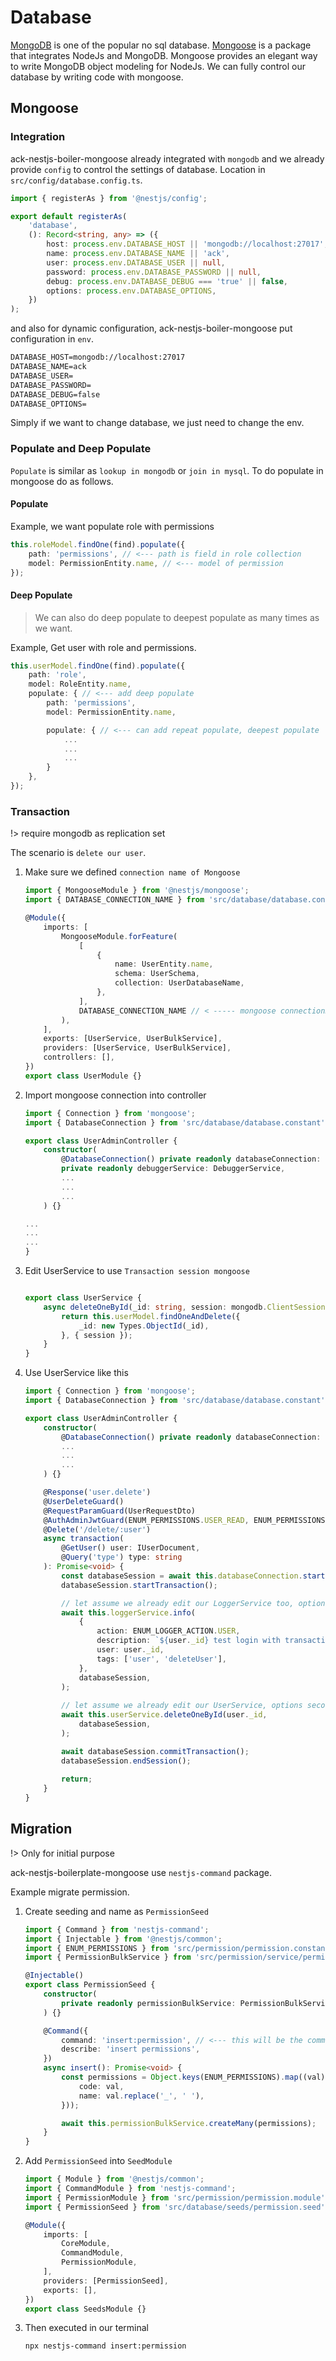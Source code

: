 # Database

[MongoDB](https://www.mongodb.com) is one of the popular no sql database. [Mongoose](https://mongoosejs.com) is a package that integrates NodeJs and MongoDB. Mongoose provides an elegant way to write MongoDB object modeling for NodeJs. We can fully control our database by writing code with mongoose.

## Mongoose

### Integration

ack-nestjs-boiler-mongoose already integrated with `mongodb` and we already provide `config` to control the settings of database. Location in `src/config/database.config.ts`.

```typescript
import { registerAs } from '@nestjs/config';

export default registerAs(
    'database',
    (): Record<string, any> => ({
        host: process.env.DATABASE_HOST || 'mongodb://localhost:27017',
        name: process.env.DATABASE_NAME || 'ack',
        user: process.env.DATABASE_USER || null,
        password: process.env.DATABASE_PASSWORD || null,
        debug: process.env.DATABASE_DEBUG === 'true' || false,
        options: process.env.DATABASE_OPTIONS,
    })
);
```

and also for dynamic configuration, ack-nestjs-boiler-mongoose put configuration in `env`.

```txt
DATABASE_HOST=mongodb://localhost:27017
DATABASE_NAME=ack
DATABASE_USER=
DATABASE_PASSWORD=
DATABASE_DEBUG=false
DATABASE_OPTIONS=
```

Simply if we want to change database, we just need to change the env.


### Populate and Deep Populate

`Populate` is similar as `lookup in mongodb` or `join in mysql`. To do populate in mongoose do as follows.

#### Populate

Example, we want populate role with permissions

```typescript
this.roleModel.findOne(find).populate({
    path: 'permissions', // <--- path is field in role collection
    model: PermissionEntity.name, // <--- model of permission
});
```

#### Deep Populate

> We can also do deep populate to deepest populate as many times as we want.

Example, Get user with role and permissions.

```typescript
this.userModel.findOne(find).populate({
    path: 'role',
    model: RoleEntity.name,
    populate: { // <--- add deep populate
        path: 'permissions',
        model: PermissionEntity.name,

        populate: { // <--- can add repeat populate, deepest populate
            ...
            ...
            ...
        }
    },
});
```

### Transaction

!> require mongodb as replication set

The scenario is `delete our user`.

1. Make sure we defined `connection name of Mongoose`

    ```typescript
    import { MongooseModule } from '@nestjs/mongoose';
    import { DATABASE_CONNECTION_NAME } from 'src/database/database.constant';

    @Module({
        imports: [
            MongooseModule.forFeature(
                [
                    {
                        name: UserEntity.name,
                        schema: UserSchema,
                        collection: UserDatabaseName,
                    },
                ],
                DATABASE_CONNECTION_NAME // < ----- mongoose connectionName
            ),
        ],
        exports: [UserService, UserBulkService],
        providers: [UserService, UserBulkService],
        controllers: [],
    })
    export class UserModule {}
    ```

2. Import mongoose connection into controller

    ```typescript
    import { Connection } from 'mongoose';
    import { DatabaseConnection } from 'src/database/database.constant'; 

    export class UserAdminController {
        constructor(
            @DatabaseConnection() private readonly databaseConnection: Connection, // < ---- import this
            private readonly debuggerService: DebuggerService,
            ...
            ...
            ...
        ) {}

    ...
    ...
    ...
    }
    ```

3. Edit UserService to use  `Transaction session mongoose`

    ```typescript

    export class UserService {
        async deleteOneById(_id: string, session: mongodb.ClientSession): Promise<boolean> {
            return this.userModel.findOneAndDelete({
                _id: new Types.ObjectId(_id),
            }, { session });
        }
    }
    ```

4. Use UserService like this

    ```typescript
    import { Connection } from 'mongoose';
    import { DatabaseConnection } from 'src/database/database.constant'; 
    
    export class UserAdminController {
        constructor(
            @DatabaseConnection() private readonly databaseConnection: Connection,
            ...
            ...
            ...
        ) {}
    
        @Response('user.delete')
        @UserDeleteGuard()
        @RequestParamGuard(UserRequestDto)
        @AuthAdminJwtGuard(ENUM_PERMISSIONS.USER_READ, ENUM_PERMISSIONS.USER_DELETE)
        @Delete('/delete/:user')
        async transaction(
            @GetUser() user: IUserDocument,
            @Query('type') type: string
        ): Promise<void> {
            const databaseSession = await this.databaseConnection.startSession();
            databaseSession.startTransaction();
    
            // let assume we already edit our LoggerService too, options second param
            await this.loggerService.info(
                {
                    action: ENUM_LOGGER_ACTION.USER,
                    description: `${user._id} test login with transaction`,
                    user: user._id,
                    tags: ['user', 'deleteUser'],
                },
                databaseSession,
            );
        
            // let assume we already edit our UserService, options second param
            await this.userService.deleteOneById(user._id,
                databaseSession,
            );
    
            await databaseSession.commitTransaction();
            databaseSession.endSession();
        
            return;
        }
    }
    ```

## Migration

!> Only for initial purpose

ack-nestjs-boilerplate-mongoose use `nestjs-command` package.

Example migrate permission.

1. Create seeding and name as `PermissionSeed`

    ```typescript
    import { Command } from 'nestjs-command';
    import { Injectable } from '@nestjs/common';
    import { ENUM_PERMISSIONS } from 'src/permission/permission.constant';
    import { PermissionBulkService } from 'src/permission/service/permission.bulk.service';

    @Injectable()
    export class PermissionSeed {
        constructor(
            private readonly permissionBulkService: PermissionBulkService
        ) {}

        @Command({
            command: 'insert:permission', // <--- this will be the command to migrate
            describe: 'insert permissions',
        })
        async insert(): Promise<void> {
            const permissions = Object.keys(ENUM_PERMISSIONS).map((val) => ({
                code: val,
                name: val.replace('_', ' '),
            }));

            await this.permissionBulkService.createMany(permissions);
        }
    }
    ```

2. Add `PermissionSeed` into `SeedModule`

    ```typescript
    import { Module } from '@nestjs/common';
    import { CommandModule } from 'nestjs-command';
    import { PermissionModule } from 'src/permission/permission.module';
    import { PermissionSeed } from 'src/database/seeds/permission.seed';

    @Module({
        imports: [
            CoreModule,
            CommandModule,
            PermissionModule,
        ],
        providers: [PermissionSeed],
        exports: [],
    })
    export class SeedsModule {}

    ```

3. Then executed in our terminal

    ```sh
    npx nestjs-command insert:permission
    ```
